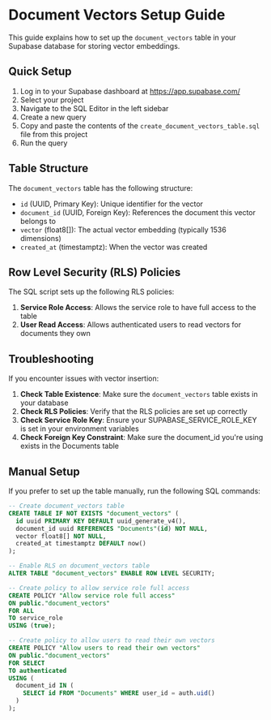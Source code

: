 # Document Vectors Setup Guide

This guide explains how to set up the `document_vectors` table in your Supabase database for storing vector embeddings.

## Quick Setup

1. Log in to your Supabase dashboard at https://app.supabase.com/
2. Select your project
3. Navigate to the SQL Editor in the left sidebar
4. Create a new query
5. Copy and paste the contents of the `create_document_vectors_table.sql` file from this project
6. Run the query

## Table Structure

The `document_vectors` table has the following structure:

- `id` (UUID, Primary Key): Unique identifier for the vector
- `document_id` (UUID, Foreign Key): References the document this vector belongs to
- `vector` (float8[]): The actual vector embedding (typically 1536 dimensions)
- `created_at` (timestamptz): When the vector was created

## Row Level Security (RLS) Policies

The SQL script sets up the following RLS policies:

1. **Service Role Access**: Allows the service role to have full access to the table
2. **User Read Access**: Allows authenticated users to read vectors for documents they own

## Troubleshooting

If you encounter issues with vector insertion:

1. **Check Table Existence**: Make sure the `document_vectors` table exists in your database
2. **Check RLS Policies**: Verify that the RLS policies are set up correctly
3. **Check Service Role Key**: Ensure your SUPABASE_SERVICE_ROLE_KEY is set in your environment variables
4. **Check Foreign Key Constraint**: Make sure the document_id you're using exists in the Documents table

## Manual Setup

If you prefer to set up the table manually, run the following SQL commands:

```sql
-- Create document_vectors table
CREATE TABLE IF NOT EXISTS "document_vectors" (
  id uuid PRIMARY KEY DEFAULT uuid_generate_v4(),
  document_id uuid REFERENCES "Documents"(id) NOT NULL,
  vector float8[] NOT NULL,
  created_at timestamptz DEFAULT now()
);

-- Enable RLS on document_vectors table
ALTER TABLE "document_vectors" ENABLE ROW LEVEL SECURITY;

-- Create policy to allow service role full access
CREATE POLICY "Allow service role full access" 
ON public."document_vectors"
FOR ALL 
TO service_role 
USING (true);

-- Create policy to allow users to read their own vectors
CREATE POLICY "Allow users to read their own vectors"
ON public."document_vectors"
FOR SELECT
TO authenticated
USING (
  document_id IN (
    SELECT id FROM "Documents" WHERE user_id = auth.uid()
  )
);
``` 